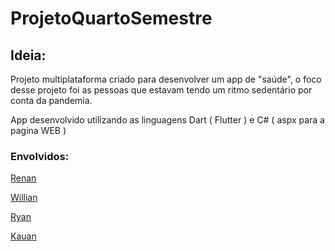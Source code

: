 # ProjetoQuartoSemestre

## Ideia:

Projeto multiplataforma criado para desenvolver um app de "saúde", o foco desse projeto foi as pessoas que estavam tendo um ritmo sedentário por conta da pandemia.

App desenvolvido utilizando as linguagens Dart ( Flutter ) e  C# ( aspx para a pagina WEB )

### Envolvidos:

[Renan](https://github.com/renan403)

[Willian](https://github.com/willian2061)

[Ryan](https://github.com/zRyanRibeiroDev)

[Kauan](https://github.com/Guapp0)


